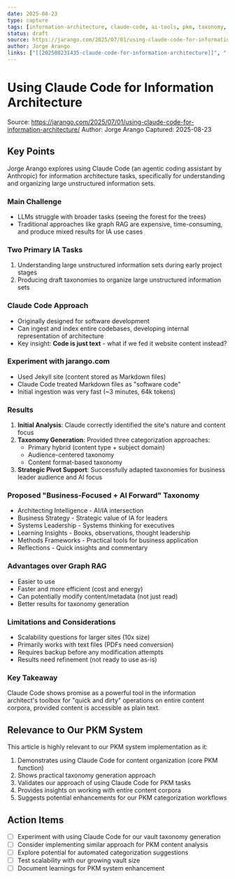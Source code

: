 ```yaml
---
date: 2025-08-23
type: capture
tags: [information-architecture, claude-code, ai-tools, pkm, taxonomy, content-organization]
status: draft
source: https://jarango.com/2025/07/01/using-claude-code-for-information-architecture/
author: Jorge Arango
links: ["[[202508231435-claude-code-for-information-architecture]]", "[[202401210001-pkm-dogfooding]]", "[[202401210006-zettelkasten-principles]]", "[[202408220442-dual-interface-architecture]]", "[[PKM-SYSTEM-ARCHITECTURE]]", "[[CLAUDE-INTERFACE-SPECIFICATION]]"]
---
```


# Using Claude Code for Information Architecture

Source: https://jarango.com/2025/07/01/using-claude-code-for-information-architecture/
Author: Jorge Arango
Captured: 2025-08-23

## Key Points

Jorge Arango explores using Claude Code (an agentic coding assistant by Anthropic) for information architecture tasks, specifically for understanding and organizing large unstructured information sets.

### Main Challenge
- LLMs struggle with broader tasks (seeing the forest for the trees)
- Traditional approaches like graph RAG are expensive, time-consuming, and produce mixed results for IA use cases

### Two Primary IA Tasks
1. Understanding large unstructured information sets during early project stages
2. Producing draft taxonomies to organize large unstructured information sets

### Claude Code Approach
- Originally designed for software development
- Can ingest and index entire codebases, developing internal representation of architecture
- Key insight: **Code is just text** - what if we fed it website content instead?

### Experiment with jarango.com
- Used Jekyll site (content stored as Markdown files)
- Claude Code treated Markdown files as "software code"
- Initial ingestion was very fast (~3 minutes, 64k tokens)

### Results
1. **Initial Analysis**: Claude correctly identified the site's nature and content focus
2. **Taxonomy Generation**: Provided three categorization approaches:
   - Primary hybrid (content type + subject domain)
   - Audience-centered taxonomy
   - Content format-based taxonomy
3. **Strategic Pivot Support**: Successfully adapted taxonomies for business leader audience and AI focus

### Proposed "Business-Focused + AI Forward" Taxonomy
- Architecting Intelligence - AI/IA intersection
- Business Strategy - Strategic value of IA for leaders
- Systems Leadership - Systems thinking for executives
- Learning Insights - Books, observations, thought leadership
- Methods Frameworks - Practical tools for business application
- Reflections - Quick insights and commentary

### Advantages over Graph RAG
- Easier to use
- Faster and more efficient (cost and energy)
- Can potentially modify content/metadata (not just read)
- Better results for taxonomy generation

### Limitations and Considerations
- Scalability questions for larger sites (10x size)
- Primarily works with text files (PDFs need conversion)
- Requires backup before any modification attempts
- Results need refinement (not ready to use as-is)

### Key Takeaway
Claude Code shows promise as a powerful tool in the information architect's toolbox for "quick and dirty" operations on entire content corpora, provided content is accessible as plain text.

## Relevance to Our PKM System

This article is highly relevant to our PKM system implementation as it:
1. Demonstrates using Claude Code for content organization (core PKM function)
2. Shows practical taxonomy generation approach
3. Validates our approach of using Claude Code for PKM tasks
4. Provides insights on working with entire content corpora
5. Suggests potential enhancements for our PKM categorization workflows

## Action Items
- [ ] Experiment with using Claude Code for our vault taxonomy generation
- [ ] Consider implementing similar approach for PKM content analysis
- [ ] Explore potential for automated categorization suggestions
- [ ] Test scalability with our growing vault size
- [ ] Document learnings for PKM system enhancement